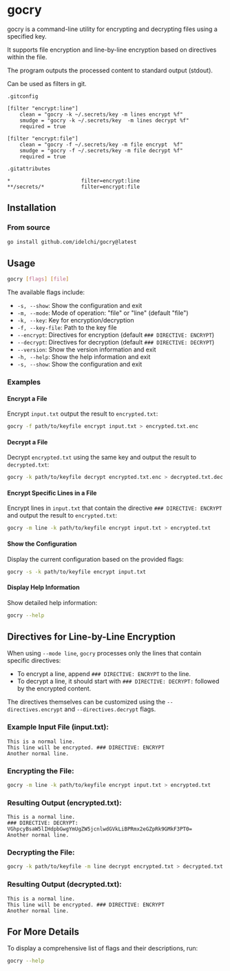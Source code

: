 # gocry

gocry is a command-line utility for encrypting and decrypting files using a specified key.

It supports file encryption and line-by-line encryption based on directives within the file.

The program outputs the processed content to standard output (stdout).

Can be used as filters in git.

`.gitconfig`

```gitconfig
[filter "encrypt:line"]
    clean = "gocry -k ~/.secrets/key -m lines encrypt %f"
    smudge = "gocry -k ~/.secrets/key  -m lines decrypt %f"
    required = true

[filter "encrypt:file"]
    clean = "gocry -f ~/.secrets/key -m file encrypt  %f"
    smudge = "gocry -f ~/.secrets/key -m file decrypt %f"
    required = true
```

`.gitattributes`

```gitattributes
*                       filter=encrypt:line
**/secrets/*            filter=encrypt:file
```

## Installation

### From source

```sh
go install github.com/idelchi/gocry@latest
```

## Usage

```sh
gocry [flags] [file]
```

The available flags include:

- `-s, --show`: Show the configuration and exit
- `-m, --mode`: Mode of operation: "file" or "line" (default "file")
- `-k, --key`: Key for encryption/decryption
- `-f, --key-file`: Path to the key file
- `--encrypt`: Directives for encryption (default `### DIRECTIVE: ENCRYPT`)
- `--decrypt`: Directives for decryption (default `### DIRECTIVE: DECRYPT`)
- `--version`: Show the version information and exit
- `-h, --help`: Show the help information and exit
- `-s, --show`: Show the configuration and exit

### Examples

#### Encrypt a File

Encrypt `input.txt` output the result to `encrypted.txt`:

```sh
gocry -f path/to/keyfile encrypt input.txt > encrypted.txt.enc
```

#### Decrypt a File

Decrypt `encrypted.txt` using the same key and output the result to `decrypted.txt`:

```sh
gocry -k path/to/keyfile decrypt encrypted.txt.enc > decrypted.txt.dec
```

#### Encrypt Specific Lines in a File

Encrypt lines in `input.txt` that contain the directive `### DIRECTIVE: ENCRYPT` and output the result to `encrypted.txt`:

```sh
gocry -m line -k path/to/keyfile encrypt input.txt > encrypted.txt
```

#### Show the Configuration

Display the current configuration based on the provided flags:

```sh
gocry -s -k path/to/keyfile encrypt input.txt
```

#### Display Help Information

Show detailed help information:

```sh
gocry --help
```

## Directives for Line-by-Line Encryption

When using `--mode line`, `gocry` processes only the lines that contain specific directives:

- To encrypt a line, append `### DIRECTIVE: ENCRYPT` to the line.
- To decrypt a line, it should start with `### DIRECTIVE: DECRYPT:` followed by the encrypted content.

The directives themselves can be customized using the `--directives.encrypt` and `--directives.decrypt` flags.

### Example Input File (input.txt):

```
This is a normal line.
This line will be encrypted. ### DIRECTIVE: ENCRYPT
Another normal line.
```

### Encrypting the File:

```sh
gocry -m line -k path/to/keyfile encrypt input.txt > encrypted.txt
```

### Resulting Output (encrypted.txt):

```
This is a normal line.
### DIRECTIVE: DECRYPT: VGhpcyBsaW5lIHdpbGwgYmUgZW5jcnlwdGVkLiBPRmx2eGZpRk9GMkF3PT0=
Another normal line.
```

### Decrypting the File:

```sh
gocry -k path/to/keyfile -m line decrypt encrypted.txt > decrypted.txt
```

### Resulting Output (decrypted.txt):

```
This is a normal line.
This line will be encrypted. ### DIRECTIVE: ENCRYPT
Another normal line.
```

## For More Details

To display a comprehensive list of flags and their descriptions, run:

```sh
gocry --help
```
